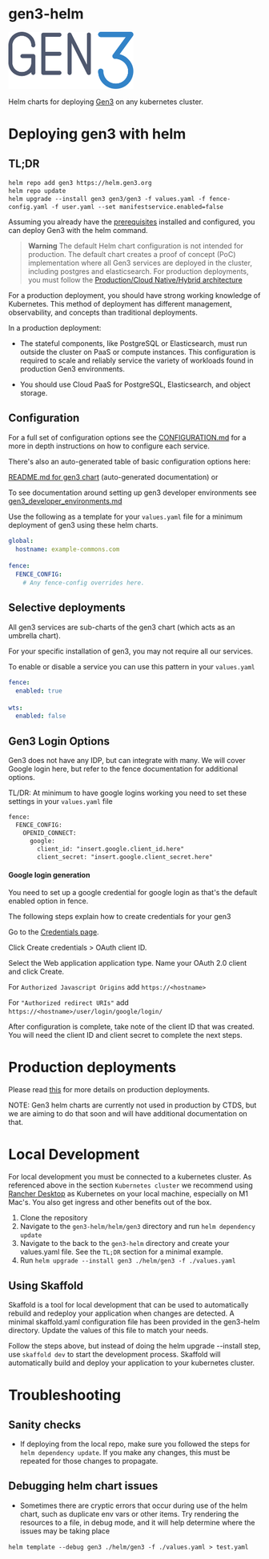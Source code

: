 
# gen3-helm
<img src="docs/images/gen3-blue-dark.png" width=250px>


Helm charts for deploying [Gen3](https://gen3.org) on any kubernetes cluster.

# Deploying gen3 with helm

## TL;DR 
```
helm repo add gen3 https://helm.gen3.org
helm repo update
helm upgrade --install gen3 gen3/gen3 -f values.yaml -f fence-config.yaml -f user.yaml --set manifestservice.enabled=false
```

Assuming you already have the [prerequisites](./docs/PREREQUISITES.md) installed and configured, you can deploy Gen3 with the helm command.


> **Warning**
> The default Helm chart configuration is not intended for production. The default chart creates a proof of concept (PoC) implementation where all Gen3 services are deployed in the cluster, including postgres and elasticsearch. For production deployments, you must follow the [Production/Cloud Native/Hybrid architecture](./docs/PRODUCTION.md)


For a production deployment, you should have strong working knowledge of Kubernetes. This method of deployment has different management, observability, and concepts than traditional deployments.

In a production deployment:

- The stateful components, like PostgreSQL or Elasticsearch, must run outside the cluster on PaaS or compute instances. This configuration is required to scale and reliably service the variety of workloads found in production Gen3 environments.

- You should use Cloud PaaS for PostgreSQL, Elasticsearch, and object storage.


## Configuration

For a full set of configuration options see the [CONFIGURATION.md](./docs/CONFIGURATION.md) for a more in depth instructions on how to configure each service. 

There's also an auto-generated table of basic configuration options here: 

[README.md for gen3 chart](./helm/gen3/README.md) (auto-generated documentation) or 


To see documentation around setting up gen3 developer environments see [gen3_developer_environments.md](./docs/gen3_developer_environments.md)


Use the following as a template for your `values.yaml` file for a minimum deployment of gen3 using these helm charts.



```yaml
global:
  hostname: example-commons.com

fence: 
  FENCE_CONFIG:
    # Any fence-config overrides here. 
```



## Selective deployments 
All gen3 services are sub-charts of the gen3 chart (which acts as an umbrella chart). 

For your specific installation of gen3, you may not require all our services.


To enable or disable a service you can use this pattern in your `values.yaml`

```yaml
fence:
  enabled: true

wts:
  enabled: false
```

## Gen3 Login Options
Gen3 does not have any IDP, but can integrate with many. We will cover Google login here, but refer to the fence documentation for additional options. 

TL/DR: At minimum to have google logins working you need to set these settings in your `values.yaml` file

```
fence: 
  FENCE_CONFIG:
    OPENID_CONNECT:
      google:
        client_id: "insert.google.client_id.here"
        client_secret: "insert.google.client_secret.here"
```


#### Google login generation

You need to set up a google credential for google login as that's the default enabled option in fence. 


The following steps explain how to create credentials for your gen3

Go to the [Credentials page](https://console.developers.google.com/apis/credentials).

Click Create credentials > OAuth client ID.

Select the Web application application type.
Name your OAuth 2.0 client and click Create.

For `Authorized Javascript Origins` add `https://<hostname>`

For `"Authorized redirect URIs"` add  `https://<hostname>/user/login/google/login/` 

After configuration is complete, take note of the client ID that was created. You will need the client ID and client secret to complete the next steps. 

# Production deployments
Please read [this](./docs/PRODUCTION.md) for more details on production deployments. 

NOTE: Gen3 helm charts are currently not used in production by CTDS, but we are aiming to do that soon and will have additional documentation on that.

# Local Development

For local development you must be connected to a kubernetes cluster. As referenced above in the section `Kubernetes cluster` we recommend using [Rancher Desktop](https://rancherdesktop.io/) as Kubernetes on your local machine, especially on M1 Mac's. You also get ingress and other benefits out of the box.

1. Clone the repository
2. Navigate to the `gen3-helm/helm/gen3` directory and run `helm dependency update`
3. Navigate to the back to the `gen3-helm` directory and create your values.yaml file. See the `TL;DR` section for a minimal example.
4. Run `helm upgrade --install gen3 ./helm/gen3 -f ./values.yaml`

## Using Skaffold

Skaffold is a tool for local development that can be used to automatically rebuild and redeploy your application when changes are detected. A minimal skaffold.yaml configuration file has been provided in the gen3-helm directory. Update the values of this file to match your needs.

Follow the steps above, but instead of doing the helm upgrade --install step, use `skaffold dev` to start the development process. Skaffold will automatically build and deploy your application to your kubernetes cluster. 

# Troubleshooting

## Sanity checks

* If deploying from the local repo, make sure you followed the steps for `helm dependency update`. If you make any changes, this must be repeated for those changes to propagate.

## Debugging helm chart issues

* Sometimes there are cryptic errors that occur during use of the helm chart, such as duplicate env vars or other items. Try rendering the resources to a file, in debug mode, and it will help determine where the issues may be taking place

`helm template --debug gen3 ./helm/gen3 -f ./values.yaml > test.yaml`
